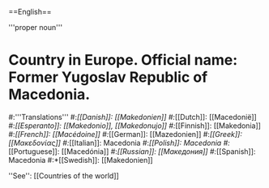==English==

'''proper noun'''

# Country in Europe. Official name: Former Yugoslav Republic of Macedonia.
#:'''Translations'''
#:*[[Danish]]: [[Makedonien]]
#:*[[Dutch]]: [[Macedonië]]
#:*[[Esperanto]]: [[Makedonio]], [[Makedonujo]]
#:*[[Finnish]]: [[Makedonia]]
#:*[[French]]: [[Macédoine]]
#:*[[German]]: [[Mazedonien]]
#:*[[Greek]]: [[Μακεδονίας]]
#:*[[Italian]]: Macedonia
#:*[[Polish]]: Macedonia
#:*[[Portuguese]]: [[Macedónia]]
#:*[[Russian]]: [[Македония]]
#:*[[Spanish]]: Macedonia
#:*[[Swedish]]: [[Makedonien]]

''See'': [[Countries of the world]]